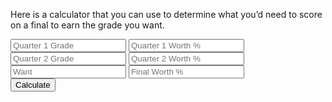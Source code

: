 Here is a calculator that you can use to determine what you’d need to score on a final to earn the grade you want.

<input type="number" id="q1" placeholder="Quarter 1 Grade">
<input type="number" id="q1w" placeholder="Quarter 1 Worth %"><br>
<input type="number" id="q2" placeholder="Quarter 2 Grade">
<input type="number" id="q2w" placeholder="Quarter 2 Worth %"><br>
<input type="number" id="want" placeholder="Want">
<input type="number" id="final" placeholder="Final Worth %"><br>
<button onclick="calculate()">Calculate</button>
<script>
function getPercentFromInputElementId(input) {
    return parseFloat(document.getElementById(input).value) / 100;
}
function calculate() {
    const q1 = getPercentFromInputElementId('q1') * getPercentFromInputElementId('q1w');
    const q2 = getPercentFromInputElementId('q2') * getPercentFromInputElementId('q2w');
    const combined = q1 + q2;
    const want = getPercentFromInputElementId('want');
    const final = getPercentFromInputElementId('final');
    alert('You will need to score a ' + (((want-combined)/final) * 100).toFixed(2) + '% on the final.');
}
</script>